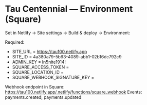 # Tau Centennial — Environment (Square)
Set in Netlify → Site settings → Build & deploy → Environment:

Required:
- SITE_URL = https://tau100.netlify.app
- SITE_ID = 4a380a79-5b63-4089-abb1-02b16dc792c9
- ADMIN_KEY = In5nite1914!
- SQUARE_ACCESS_TOKEN = <Square access token>
- SQUARE_LOCATION_ID = <Square location ID>
- SQUARE_WEBHOOK_SIGNATURE_KEY = <Square webhook signature key>

Webhook endpoint in Square: https://tau100.netlify.app/.netlify/functions/square_webhook
Events: payments.created, payments.updated
